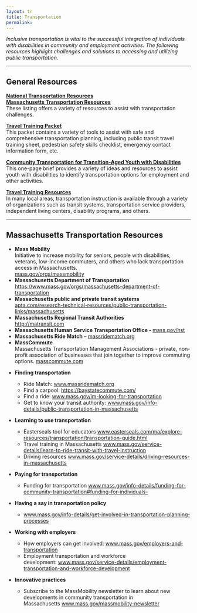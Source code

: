 ```yaml
---
layout: tr
title: Transportation
permalink:
---
```


_Inclusive transportation is vital to the successful integration of individuals with disabilities in community and employment activities. The following resources highlight challenges and solutions to accessing and utilizing public transportation._

<hr>
<h2>General Resources</h2>

[**National Transportation Resources**](/files/National_Transportation_Resources_-_2021.docx)  
[**Massachusetts Transportation Resources**](/files/Massachusetts_Transportation_Resources.docx)  
These listing offers a variety of resources to assist with transportation challenges.

[**Travel Training Packet**](</files/Travel_Training_Forms.docx>)  
This packet contains a variety of tools to assist with safe and comprehensive transportation planning, including public transit travel training sheet, pedestrian safety skills checklist, emergency contact information form, etc.

<p><b><a href="/files/community_transportation_F.pdf">Community Transportation for Transition-Aged Youth with Disabilities</a></b>
<br>This one-page brief provides a variety of ideas and resources to assist youth with disabilities to identify transportation options for employment and other activities.</p>

<p><b><a href="/files/Travel_Instruction_Resources_National_-_2021.docx">Travel Training Resources</a></b><br>
In many local areas, transportation instruction is available through a variety of organizations such as transit systems, transportation service providers, independent living centers, disability programs, and others.</p>
<hr>
<h2>Massachusetts Transportation Resources</h2>
<ul>
<li><strong>Mass Mobility</strong><br /> Initiative to increase mobility for seniors, people with disabilities, veterans, low-income commuters, and others who lack transportation access in Massachusetts.<br /><a href="http://www.mass.gov/orgs/massmobility">mass.gov/orgs/massmobility</a></li>
<li><strong>Massachusetts Department of Transportation</strong> <a href="https://www.mass.gov/orgs/massachusetts-department-of-transportation">https://www.mass.gov/orgs/massachusetts-department-of-transportation</a></li>
<li><strong>Massachusetts public and private transit systems<br /></strong><a href="http://www.apta.com/research-technical-resources/public-transportation-links/massachusetts">apta.com/research-technical-resources/public-transportation-links/massachusetts</a></li>
<li><strong>Massachusetts Regional Transit Authorities</strong><br /><a href="http://matransit.com">http://matransit.com</a></li>
<li><strong>Massachusetts Human Service Transportation Office - </strong><a href="http://www.mass.gov/hst">mass.gov/hst</a></li>
<li><strong>Massachusetts Ride Match</strong> &ndash; <a href="http://www.massridematch.org">massridematch.org</a></li>
<li><strong>MassCommute</strong><br /> Massachusetts Transportation Management Associations - private, non-profit association of businesses that join together to improve commuting options. <a href="http://www.masscommute.com">masscommute.com</a></li>
</ul>
<ul>
<li><strong>Finding transportation</strong></li>
</ul>
<ul>
<ul>
<li>Ride Match:&nbsp;<a href="https://nam01.safelinks.protection.outlook.com/?url=http%3A%2F%2Fwww.massridematch.org&amp;data=02%7C01%7CDeBrittany.Mitchell%40umb.edu%7Cf96bf33d054a42c09b1908d73b830721%7Cb97188711ee94425953c1ace1373eb38%7C0%7C0%7C637043306822618155&amp;sdata=AYywnuxvu3Z1%2F%2BLAGd2vm1iT9g8%2FwqJY5pLos%2B%2FwRa4%3D&amp;reserved=0">www.massridematch.org</a></li>
<li>Find a carpool:&nbsp;<a href="https://nam01.safelinks.protection.outlook.com/?url=https%3A%2F%2Fbaystatecommute.com%2F&amp;data=02%7C01%7CDeBrittany.Mitchell%40umb.edu%7Cf96bf33d054a42c09b1908d73b830721%7Cb97188711ee94425953c1ace1373eb38%7C0%7C0%7C637043306822628149&amp;sdata=X9oQeBtad8AQxhHdh5se6hFKXYqtWIAAqeycsy48d9k%3D&amp;reserved=0">https://baystatecommute.com/</a></li>
<li>Find a ride:&nbsp;<a href="https://nam01.safelinks.protection.outlook.com/?url=http%3A%2F%2Fwww.mass.gov%2Fim-looking-for-transportation&amp;data=02%7C01%7CDeBrittany.Mitchell%40umb.edu%7Cf96bf33d054a42c09b1908d73b830721%7Cb97188711ee94425953c1ace1373eb38%7C0%7C0%7C637043306822628149&amp;sdata=HkPFgGl1IEIioj99RMSV5HeuDrwrdQpfNXLDLOx2lCI%3D&amp;reserved=0">www.mass.gov/im-looking-for-transportation</a></li>
<li>Get to know your transit authority:&nbsp;<a href="https://nam01.safelinks.protection.outlook.com/?url=http%3A%2F%2Fwww.mass.gov%2Finfo-details%2Fpublic-transportation-in-massachusetts&amp;data=02%7C01%7CDeBrittany.Mitchell%40umb.edu%7Cf96bf33d054a42c09b1908d73b830721%7Cb97188711ee94425953c1ace1373eb38%7C0%7C0%7C637043306822638142&amp;sdata=DGYr4dLXvxgzrydebRfiyXNT%2FN5sqDWJkvSdykhInCk%3D&amp;reserved=0">www.mass.gov/info-details/public-transportation-in-massachusetts</a></li>
</ul>
</ul>
<ul>
<li><strong>Learning to use transportation</strong></li>
</ul>
<ul>
<ul>
<li>Easterseals tool for educators&nbsp;<a href="https://nam01.safelinks.protection.outlook.com/?url=http%3A%2F%2Fwww.easterseals.com%2Fma%2Fexplore-resources%2Ftransportation%2Ftransportation-guide.html&amp;data=02%7C01%7CDeBrittany.Mitchell%40umb.edu%7Cf96bf33d054a42c09b1908d73b830721%7Cb97188711ee94425953c1ace1373eb38%7C0%7C0%7C637043306822638142&amp;sdata=EIc1zSAia%2BtjOJaICsnbqxQuKa6tFYBRWVlw4p2cJL0%3D&amp;reserved=0">www.easterseals.com/ma/explore-resources/transportation/transportation-guide.html</a></li>
<li>Travel training in Massachusetts&nbsp;<a href="https://nam01.safelinks.protection.outlook.com/?url=http%3A%2F%2Fwww.mass.gov%2Fservice-details%2Flearn-to-ride-transit-with-travel-instruction&amp;data=02%7C01%7CDeBrittany.Mitchell%40umb.edu%7Cf96bf33d054a42c09b1908d73b830721%7Cb97188711ee94425953c1ace1373eb38%7C0%7C0%7C637043306822648138&amp;sdata=iMM4IUJ4MTVEwKdUETao4jkDUvTvlzz8E5ApHjNrYaI%3D&amp;reserved=0">www.mass.gov/service-details/learn-to-ride-transit-with-travel-instruction</a></li>
<li>Driving resources&nbsp;<a href="https://nam01.safelinks.protection.outlook.com/?url=http%3A%2F%2Fwww.mass.gov%2Fservice-details%2Fdriving-resources-in-massachusetts&amp;data=02%7C01%7CDeBrittany.Mitchell%40umb.edu%7Cf96bf33d054a42c09b1908d73b830721%7Cb97188711ee94425953c1ace1373eb38%7C0%7C0%7C637043306822648138&amp;sdata=czPkyM7OoRfYnn8U%2FcF94i8bvEOTcBeWhHtd6NjkSlE%3D&amp;reserved=0">www.mass.gov/service-details/driving-resources-in-massachusetts</a></li>
</ul>
</ul>
<ul>
<li><strong>Paying for transportation</strong></li>
</ul>
<ul>
<ul>
<li>Funding for transportation&nbsp;<a href="https://nam01.safelinks.protection.outlook.com/?url=http%3A%2F%2Fwww.mass.gov%2Finfo-details%2Ffunding-for-community-transportation%23funding-for-individuals-&amp;data=02%7C01%7CDeBrittany.Mitchell%40umb.edu%7Cf96bf33d054a42c09b1908d73b830721%7Cb97188711ee94425953c1ace1373eb38%7C0%7C0%7C637043306822658130&amp;sdata=huBBdQCpegr3q2i5wwCsytwE73yNdi1fNBVrldnW%2BgM%3D&amp;reserved=0">www.mass.gov/info-details/funding-for-community-transportation#funding-for-individuals-</a></li>
</ul>
</ul>
<ul>
<li><strong>Having a say in transportation policy</strong></li>
</ul>
<ul>
<ul>
<li><a href="https://nam01.safelinks.protection.outlook.com/?url=http%3A%2F%2Fwww.mass.gov%2Finfo-details%2Fget-involved-in-transportation-planning-processes&amp;data=02%7C01%7CDeBrittany.Mitchell%40umb.edu%7Cf96bf33d054a42c09b1908d73b830721%7Cb97188711ee94425953c1ace1373eb38%7C0%7C0%7C637043306822658130&amp;sdata=VReFaq7orN0HI7LomzabEzS%2FcvHt1v6vJB3WVUJs4Ys%3D&amp;reserved=0">www.mass.gov/info-details/get-involved-in-transportation-planning-processes</a></li>
</ul>
</ul>
<ul>
<li><strong>Working with employers</strong></li>
</ul>
<ul>
<ul>
<li>How employers can get involved:&nbsp;<a href="https://nam01.safelinks.protection.outlook.com/?url=http%3A%2F%2Fwww.mass.gov%2Femployers-and-transportation&amp;data=02%7C01%7CDeBrittany.Mitchell%40umb.edu%7Cf96bf33d054a42c09b1908d73b830721%7Cb97188711ee94425953c1ace1373eb38%7C0%7C0%7C637043306822668123&amp;sdata=mb95ZZLqeXitZAiMIu6GabSzJ1emoObDT1OrAvgw62Q%3D&amp;reserved=0">www.mass.gov/employers-and-transportation</a></li>
<li>Employment transportation and workforce development:&nbsp;<a href="https://nam01.safelinks.protection.outlook.com/?url=http%3A%2F%2Fwww.mass.gov%2Fservice-details%2Femployment-transportation-and-workforce-development&amp;data=02%7C01%7CDeBrittany.Mitchell%40umb.edu%7Cf96bf33d054a42c09b1908d73b830721%7Cb97188711ee94425953c1ace1373eb38%7C0%7C0%7C637043306822668123&amp;sdata=egXnGrNKyCGgIEumkHClEi435EjQs7KrLAcO1TjfHow%3D&amp;reserved=0">www.mass.gov/service-details/employment-transportation-and-workforce-development</a></li>
</ul>
</ul>
<ul>
<li><strong>Innovative practices</strong></li>
</ul>
<ul>
<ul>
<li>Subscribe to the MassMobility newsletter to learn about new developments in community transportation in Massachusetts&nbsp;<a href="https://nam01.safelinks.protection.outlook.com/?url=http%3A%2F%2Fwww.mass.gov%2Fmassmobility-newsletter&amp;data=02%7C01%7CDeBrittany.Mitchell%40umb.edu%7Cf96bf33d054a42c09b1908d73b830721%7Cb97188711ee94425953c1ace1373eb38%7C0%7C0%7C637043306822678122&amp;sdata=UQD%2FdrkKyq7Akw2nHyBEz9yOeBL6WOWBHvTkbbsUEVE%3D&amp;reserved=0">www.mass.gov/massmobility-newsletter</a></li>
</ul>
</ul>
